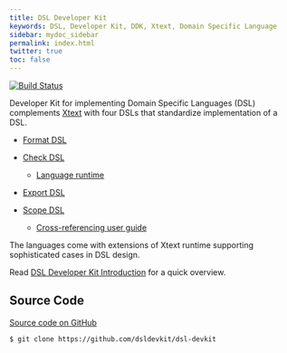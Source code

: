 ```yaml
---
title: DSL Developer Kit
keywords: DSL, Developer Kit, DDK, Xtext, Domain Specific Language
sidebar: mydoc_sidebar
permalink: index.html
twitter: true
toc: false
---
```


[![Build Status](https://travis-ci.org/dsldevkit/dsl-devkit.svg?branch=master)](https://travis-ci.org/dsldevkit/dsl-devkit)

Developer Kit for implementing Domain Specific Languages (DSL) complements [Xtext](http://www.eclipse.org/Xtext/)
with four DSLs that standardize implementation of a DSL.

- [Format DSL](format.html)

- [Check DSL](check.html)
  - [Language runtime](check_runtime.html)

- [Export DSL](export.html)

- [Scope DSL](scope.html)
  - [Cross-referencing user guide](scope_guide.html)

The languages come with extensions of Xtext runtime supporting sophisticated cases in DSL design.

Read [DSL Developer Kit Introduction] for a quick overview.

## Source Code

[Source code on GitHub](https://github.com/dsldevkit/dsl-devkit)

```sh
$ git clone https://github.com/dsldevkit/dsl-devkit
```
[DSL Developer Kit Introduction]: /overview.html
